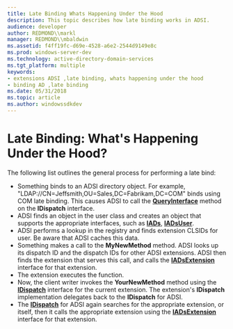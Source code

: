 ```yaml
---
title: Late Binding Whats Happening Under the Hood
description: This topic describes how late binding works in ADSI.
audience: developer
author: REDMOND\\markl
manager: REDMOND\\mbaldwin
ms.assetid: f4ff19fc-d69e-4528-a6e2-2544d9149e8c
ms.prod: windows-server-dev
ms.technology: active-directory-domain-services
ms.tgt_platform: multiple
keywords:
- extensions ADSI ,late binding, whats happening under the hood
- binding AD ,late binding
ms.date: 05/31/2018
ms.topic: article
ms.author: windowssdkdev
---
```


# Late Binding: What's Happening Under the Hood?

The following list outlines the general process for performing a late bind:

-   Something binds to an ADSI directory object. For example, "LDAP://CN=Jeffsmith,OU=Sales,DC=Fabrikam,DC=COM" binds using COM late binding. This causes ADSI to call the [**QueryInterface**](ebbff4bc-36b2-4861-9efa-ffa45e013eb5) method on the **IDispatch** interface.
-   ADSI finds an object in the user class and creates an object that supports the appropriate interfaces, such as [**IADs**](/windows/win32/Iads/nn-iads-iads?branch=master), [**IADsUser**](/windows/win32/Iads/nn-iads-iadsuser?branch=master).
-   ADSI performs a lookup in the registry and finds extension CLSIDs for user. Be aware that ADSI caches this data.
-   Something makes a call to the **MyNewMethod** method. ADSI looks up its dispatch ID and the dispatch IDs for other ADSI extensions. ADSI then finds the extension that serves this call, and calls the [**IADsExtension**](/windows/win32/Iads/nn-iads-iadsextension?branch=master) interface for that extension.
-   The extension executes the function.
-   Now, the client writer invokes the **YourNewMethod** method using the [**IDispatch**](ebbff4bc-36b2-4861-9efa-ffa45e013eb5) interface for the current extension. The extension's **IDispatch** implementation delegates back to the **IDispatch** for ADSI.
-   The [**IDispatch**](ebbff4bc-36b2-4861-9efa-ffa45e013eb5) for ADSI again searches for the appropriate extension, or itself, then it calls the appropriate extension using the [**IADsExtension**](/windows/win32/Iads/nn-iads-iadsextension?branch=master) interface for that extension.

 

 




